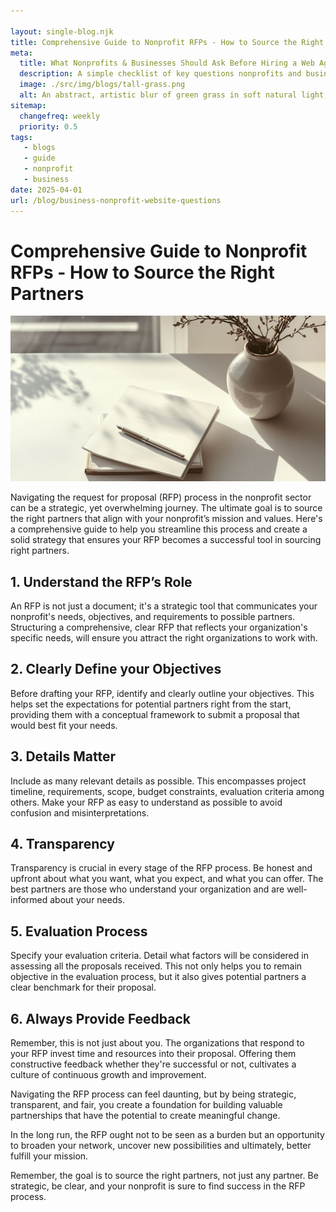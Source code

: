 ```yaml
---

layout: single-blog.njk
title: Comprehensive Guide to Nonprofit RFPs - How to Source the Right Partners
meta:
  title: What Nonprofits & Businesses Should Ask Before Hiring a Web Agency  
  description: A simple checklist of key questions nonprofits and businesses should ask before hiring a web agency, covering timelines, budgets, platform choice, and post-launch support.  
  image: ./src/img/blogs/tall-grass.png
  alt: An abstract, artistic blur of green grass in soft natural light, creating a calm and organic backdrop
sitemap:
  changefreq: weekly  
  priority: 0.5  
tags:
   - blogs  
   - guide  
   - nonprofit  
   - business
date: 2025-04-01
url: /blog/business-nonprofit-website-questions  
---
```


# Comprehensive Guide to Nonprofit RFPs - How to Source the Right Partners

![strategic desk flatlay](./src/img/blogs/strategic-desk-flatlay.png)

Navigating the request for proposal (RFP) process in the nonprofit sector can be a strategic, yet overwhelming journey. The ultimate goal is to source the right partners that align with your nonprofit’s mission and values. Here's a comprehensive guide to help you streamline this process and create a solid strategy that ensures your RFP becomes a successful tool in sourcing right partners.

## **1. Understand the RFP’s Role**

An RFP is not just a document; it's a strategic tool that communicates your nonprofit's needs, objectives, and requirements to possible partners. Structuring a comprehensive, clear RFP that reflects your organization's specific needs, will ensure you attract the right organizations to work with.

## **2. Clearly Define your Objectives**

Before drafting your RFP, identify and clearly outline your objectives. This helps set the expectations for potential partners right from the start, providing them with a conceptual framework to submit a proposal that would best fit your needs.

## **3. Details Matter**

Include as many relevant details as possible. This encompasses project timeline, requirements, scope, budget constraints, evaluation criteria among others. Make your RFP as easy to understand as possible to avoid confusion and misinterpretations.

## **4. Transparency**

Transparency is crucial in every stage of the RFP process. Be honest and upfront about what you want, what you expect, and what you can offer. The best partners are those who understand your organization and are well-informed about your needs.

## **5. Evaluation Process**

Specify your evaluation criteria. Detail what factors will be considered in assessing all the proposals received. This not only helps you to remain objective in the evaluation process, but it also gives potential partners a clear benchmark for their proposal.

## **6. Always Provide Feedback**

Remember, this is not just about you. The organizations that respond to your RFP invest time and resources into their proposal. Offering them constructive feedback whether they're successful or not, cultivates a culture of continuous growth and improvement.

Navigating the RFP process can feel daunting, but by being strategic, transparent, and fair, you create a foundation for building valuable partnerships that have the potential to create meaningful change.

In the long run, the RFP ought not to be seen as a burden but an opportunity to broaden your network, uncover new possibilities and ultimately, better fulfill your mission.

Remember, the goal is to source the right partners, not just any partner. Be strategic, be clear, and your nonprofit is sure to find success in the RFP process.
```
